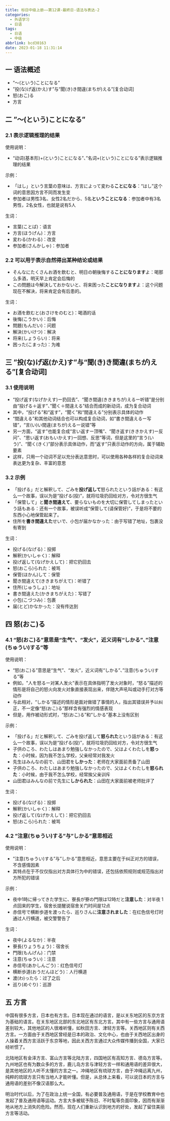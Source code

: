```yaml
---
title: 标日中级上册——第12课-最終日-语法与表达-2
categories:
  - 外语学习
  - 日语
tags:
  - 日语
  - 中级
abbrlink: bcd30163
date: 2023-01-18 11:31:14
---
```

## 一 语法概述

* ”～(という)ことになる”
* ”投(な)げ返(かえ)す”与“聞(き)き間違(まちが)える”[复合动词]
* 怒(おこ)る
* 方言

<!--more-->

## 二  ”～(という)ことになる”

### 2.1 表示逻辑推理的结果

使用说明：

* “动词(基本形)+(という)ことになる”、”名词+(という)ことになる”表示逻辑推理的结果

示例：

* 「はし」という言葉の意味は、方言によって変わる**ことになる**：“はし”这个词的意思因方言不同而发生变
* 参加者は男性3名、女性2名だから、5名**ということになる**：参加者中有3名男性，2名女性，也就是说有5人

生词：

* 言葉(ことば)：语言
* 方言(ほうげん)：方言
* 変わる(かわる)：改变
* 参加者(さんかしゃ)：参加者

### 2.2 可以用于表示自然得出某种结论或结果

* そんなにたくさんお酒を飲むと、明日の朝後悔する**ことになります**よ：喝那么多酒，明天早上肯定会后悔的
* この問題は今解決しておかないと、将来困った**ことになります**よ：这个问题现在不解决，将来肯定会有后患的。

生词：

* お酒を飲むと(おさけをのむと)：喝酒的话
* 後悔(こうかい)：后悔
* 問題(もんだい)：问题
* 解決(かいけつ)：解决
* 将来(しょうらい)：将来
* 困った(こまった)：为难

## 三 ”投(な)げ返(かえ)す”与“聞(き)き間違(まちが)える”[复合动词]

### 3.1 使用说明

* “投げ返す(なげかえす)ー扔回去”、“聞き間違(ききまちが)えるー听错”是分别由“投げる＋返す”、”聞く＋間違える”结合而成的新动词，成为复合动词
* 其中，“投げる”和“返す”，“聞く”和“間違える”分别表示具体的动作
* “間違える”和其他动词结合也可以构成复合动词，如“書き間違えるー写错”，“言(い)い間違(まちが)えるー说错”等
* 另一方面，“返す”也能复合成“言い返すー顶嘴”、“聞き返す(ききかえす)ー反问”、“思い返す(おもいかえす)ー回想、反思”等词，但是这里的“言う(いう)”、“聞く(きく)”部分表示具体动作，而“返す”只表示动作的方向，属于辅助要素
* 这样，只用一个动词不足以充分表达意思时，可以使用各种各样的复合动词来表达更为复杂、丰富的意思

### 3.2 示例

* 「投げる」だと解釈して、ごみを**投げ返して**怒られたという話がある：有这么一个故事，误以为是“投げる(投)”，就将垃圾扔回给对方，令对方很生气
* 「保管して」と**聞き間違えて**、要らないものを大切に保管してしまったという話もある：还有一个故事，被误听成“保管して(请保管好)”，于是将不要的东西小心地保管起来了。
* 住所を**書き間違えた**せいで、小包が届かなかった：由于写错了地址，包裹没有寄到

生词：

* 投げる(なげる)：投掷
* 解釈(かいしゃく)：解释
* 投げ返して(なげかえして)：把它扔回去
* 怒(おこら)られた：被骂
* 保管(ほかん)して：保管
* 聞き間違えて(ききまちがえて)：听错了
* 住所(じゅうしょ)：地址
* 書き間違えた(かきまちがえた)：写错了
* 小包(こづつみ)：包裹
* 届(とど)かなかった：没有传达到

## 四 怒(おこ)る

### 4.1 “怒(おこ)る”意思是“生气”、“发火”，近义词有“しかる”、”注意(ちゅうい)する”等

使用说明：

* “怒(おこ)る”意思是“生气”、“发火”，近义词有“しかる”、”注意(ちゅうい)する”等
* 例如，"人を怒るー对某人发火"表示在具体指明了发火对象时，“怒る”描述的情形是将自己的怒火向发火对象直接表现出来，伴随大声吼叫或动手打对方等动作
* 与此相对，“しかる”描述的情形是面对做错了事情的人，指出其错误并予以纠正，不一定像“怒(おこ)る”那样含有强烈的情感表现
* 但是，用作被动形式时，“怒(おこ)る”和“しかる”基本上没有区别

示例：

* 「投げる」だと解釈して、ごみを投げ返して**怒られた**という話がある：有这么一个故事，误以为是“投げる(投)”，就将垃圾扔回给对方，令对方很生气
* 子供のころ、わたしはあまり勉強しなかったので、父はよくわたしを**怒った**：小时候，因为我不怎么学校，父亲经常对我发火
* 先生はみんなの前で、山田君を**しかった**：老师在大家面前责备了山田
* 子供のころ、わたしはあまり勉強しなかったので、父はよくわたしを**怒られた**：小时候，由于我不怎么学校，经常挨父亲训斥
* 山田君はみんなの前で先生に**しかられた**：山田在大家面前被老师批评了

生词：

* 投げる(なげる)：投掷
* 解釈(かいしゃく)：解释
* 投げ返して(なげかえして)：把它扔回去
* 怒(おこら)られた：被骂

### 4.2 ”注意(ちゅうい)する”与”しかる”意思相近

使用说明：

* ”注意(ちゅうい)する”与”しかる”意思相近，意思主要在于纠正对方的错误，不含感情因素
* 其特点在于不仅仅指出对方具体行为中的错误，还包括依照规则或规范指出对方所犯的错误

示例：

* 夜中1時に帰ってきた学生に、寮長が寮の門限は12時だと**注意した**：对半夜 1点回来的学生，宿舍长提醒说宿舍关门时间是12点
* 赤信号で横断歩道を渡ったら、巡りさんに**注意されました**：在红色信号灯时通过人行横道，被交警警告了

生词：

* 夜中(よるなか)：半夜
* 寮長(りょうちょう)：宿舍长
* 門限(もんげん)：门禁
* 注意(ちゅうい)：注意
* 赤信号(あかしんごう)：红色信号灯
* 横断歩道(おうだんほどう)：人行横道
* 渡(わ)ったら：过了之后
* 巡り(めぐり)：巡游

## 五 方言

中国有很多方言，日本也有方言。日本现在通过的语言，是以关东地区的东京方言为基础的语言。在关东地区北部的东北地区有东北方言。其中有一些方言与通用语差别较大，其他地区的人很难听懂，如秋田方言、津轻方言等。关西地区则有关西方言。一方面由于关西地区曾经是日本的政治、文化中心，也由于关西地区出身的人操着关西方言活跃于东京等地，因此关西方言通过大众传媒传播到全国，大家已经听惯了。

北陆地区有金泽方言、富山方言等北陆方言，四国地区有高知方言、德岛方言等。九州地区也有为数众多的方言，鹿儿岛方言与津轻方言一样和通用语的差异很大，是其他地区的人听不太懂的方言之一。冲绳地区有琉球方言，由于冲绳远离九州，纯粹的琉球方言只有当地人才能听懂。但是，从总体上来看，可以说日本的方言与通用语的差别不像汉语那么大。

明治时代以后，为了在政治上统一全国，有必要普及通用语，于是在学校教育中也发起了普及通用语等运动。方言大多被赋予陈旧、不时髦等负面印象，因而有渐渐地从地方上消失的危险。然而，现在人们重新认识到地方的好处，发起了留住美丽方言等活动。